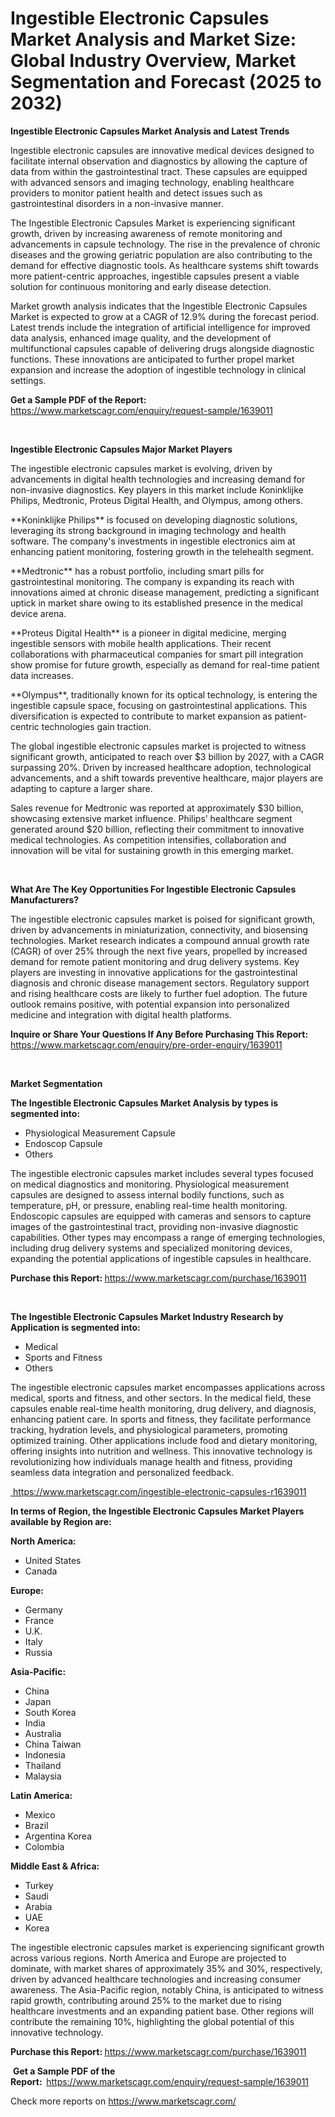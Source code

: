 <p><h1>Ingestible Electronic Capsules Market Analysis and Market Size: Global Industry Overview, Market Segmentation and Forecast (2025 to 2032)</h1></p><p><strong>Ingestible Electronic Capsules Market Analysis and Latest Trends</strong></p>
<p><p>Ingestible electronic capsules are innovative medical devices designed to facilitate internal observation and diagnostics by allowing the capture of data from within the gastrointestinal tract. These capsules are equipped with advanced sensors and imaging technology, enabling healthcare providers to monitor patient health and detect issues such as gastrointestinal disorders in a non-invasive manner. </p><p>The Ingestible Electronic Capsules Market is experiencing significant growth, driven by increasing awareness of remote monitoring and advancements in capsule technology. The rise in the prevalence of chronic diseases and the growing geriatric population are also contributing to the demand for effective diagnostic tools. As healthcare systems shift towards more patient-centric approaches, ingestible capsules present a viable solution for continuous monitoring and early disease detection.</p><p>Market growth analysis indicates that the Ingestible Electronic Capsules Market is expected to grow at a CAGR of 12.9% during the forecast period. Latest trends include the integration of artificial intelligence for improved data analysis, enhanced image quality, and the development of multifunctional capsules capable of delivering drugs alongside diagnostic functions. These innovations are anticipated to further propel market expansion and increase the adoption of ingestible technology in clinical settings.</p></p>
<p><strong>Get a Sample PDF of the Report:&nbsp;</strong> <a href="https://www.marketscagr.com/enquiry/request-sample/1639011?utm_campaign=2465&utm_medium=2&utm_source=Github&utm_content=ia&utm_term=23032025&utm_id=ingestible-electronic-capsules">https://www.marketscagr.com/enquiry/request-sample/1639011</a></p>
<p>&nbsp;</p>
<p><strong>Ingestible Electronic Capsules Major Market Players</strong></p>
<p><p>The ingestible electronic capsules market is evolving, driven by advancements in digital health technologies and increasing demand for non-invasive diagnostics. Key players in this market include Koninklijke Philips, Medtronic, Proteus Digital Health, and Olympus, among others.</p><p>**Koninklijke Philips** is focused on developing diagnostic solutions, leveraging its strong background in imaging technology and health software. The company's investments in ingestible electronics aim at enhancing patient monitoring, fostering growth in the telehealth segment.</p><p>**Medtronic** has a robust portfolio, including smart pills for gastrointestinal monitoring. The company is expanding its reach with innovations aimed at chronic disease management, predicting a significant uptick in market share owing to its established presence in the medical device arena.</p><p>**Proteus Digital Health** is a pioneer in digital medicine, merging ingestible sensors with mobile health applications. Their recent collaborations with pharmaceutical companies for smart pill integration show promise for future growth, especially as demand for real-time patient data increases.</p><p>**Olympus**, traditionally known for its optical technology, is entering the ingestible capsule space, focusing on gastrointestinal applications. This diversification is expected to contribute to market expansion as patient-centric technologies gain traction.</p><p>The global ingestible electronic capsules market is projected to witness significant growth, anticipated to reach over $3 billion by 2027, with a CAGR surpassing 20%. Driven by increased healthcare adoption, technological advancements, and a shift towards preventive healthcare, major players are adapting to capture a larger share.</p><p>Sales revenue for Medtronic was reported at approximately $30 billion, showcasing extensive market influence. Philips’ healthcare segment generated around $20 billion, reflecting their commitment to innovative medical technologies. As competition intensifies, collaboration and innovation will be vital for sustaining growth in this emerging market.</p></p>
<p>&nbsp;</p>
<p><strong>What Are The Key Opportunities For Ingestible Electronic Capsules Manufacturers?</strong></p>
<p><p>The ingestible electronic capsules market is poised for significant growth, driven by advancements in miniaturization, connectivity, and biosensing technologies. Market research indicates a compound annual growth rate (CAGR) of over 25% through the next five years, propelled by increased demand for remote patient monitoring and drug delivery systems. Key players are investing in innovative applications for the gastrointestinal diagnosis and chronic disease management sectors. Regulatory support and rising healthcare costs are likely to further fuel adoption. The future outlook remains positive, with potential expansion into personalized medicine and integration with digital health platforms.</p></p>
<p><strong>Inquire or Share Your Questions If Any Before Purchasing This Report:</strong> <a href="https://www.marketscagr.com/enquiry/pre-order-enquiry/1639011?utm_campaign=2465&utm_medium=2&utm_source=Github&utm_content=ia&utm_term=23032025&utm_id=ingestible-electronic-capsules">https://www.marketscagr.com/enquiry/pre-order-enquiry/1639011</a></p>
<p>&nbsp;</p>
<p><strong>Market Segmentation</strong></p>
<p><strong>The Ingestible Electronic Capsules Market Analysis by types is segmented into:</strong></p>
<p><ul><li>Physiological Measurement Capsule</li><li>Endoscop Capsule</li><li>Others</li></ul></p>
<p><p>The ingestible electronic capsules market includes several types focused on medical diagnostics and monitoring. Physiological measurement capsules are designed to assess internal bodily functions, such as temperature, pH, or pressure, enabling real-time health monitoring. Endoscopic capsules are equipped with cameras and sensors to capture images of the gastrointestinal tract, providing non-invasive diagnostic capabilities. Other types may encompass a range of emerging technologies, including drug delivery systems and specialized monitoring devices, expanding the potential applications of ingestible capsules in healthcare.</p></p>
<p><strong>Purchase this Report:&nbsp;</strong><a href="https://www.marketscagr.com/purchase/1639011?utm_campaign=2465&utm_medium=2&utm_source=Github&utm_content=ia&utm_term=23032025&utm_id=ingestible-electronic-capsules">https://www.marketscagr.com/purchase/1639011</a></p>
<p>&nbsp;</p>
<p><strong>The Ingestible Electronic Capsules Market Industry Research by Application is segmented into:</strong></p>
<p><ul><li>Medical</li><li>Sports and Fitness</li><li>Others</li></ul></p>
<p><p>The ingestible electronic capsules market encompasses applications across medical, sports and fitness, and other sectors. In the medical field, these capsules enable real-time health monitoring, drug delivery, and diagnosis, enhancing patient care. In sports and fitness, they facilitate performance tracking, hydration levels, and physiological parameters, promoting optimized training. Other applications include food and dietary monitoring, offering insights into nutrition and wellness. This innovative technology is revolutionizing how individuals manage health and fitness, providing seamless data integration and personalized feedback.</p></p>
<p><a href="https://www.marketscagr.com/ingestible-electronic-capsules-r1639011?utm_campaign=2465&utm_medium=2&utm_source=Github&utm_content=ia&utm_term=23032025&utm_id=ingestible-electronic-capsules">&nbsp;https://www.marketscagr.com/ingestible-electronic-capsules-r1639011</a></p>
<p><strong>In terms of Region, the Ingestible Electronic Capsules Market Players available by Region are:</strong></p>
<p>
    <p> <strong> North America: </strong>
        <ul>
            <li>United States</li>
            <li>Canada</li>
        </ul>
        </p> 
    <p> <strong> Europe: </strong>
        <ul>
            <li>Germany</li>
            <li>France</li>
            <li>U.K.</li>
            <li>Italy</li>
            <li>Russia</li>
        </ul>
        </p> 
    <p> <strong> Asia-Pacific: </strong>
        <ul>
            <li>China</li>
            <li>Japan</li>
            <li>South Korea</li>
            <li>India</li>
            <li>Australia</li>
            <li>China Taiwan</li>
            <li>Indonesia</li>
            <li>Thailand</li>
            <li>Malaysia</li>
        </ul>
        </p> 
    <p> <strong> Latin America: </strong>
        <ul>
            <li>Mexico</li>
            <li>Brazil</li>
            <li>Argentina Korea</li>
            <li>Colombia</li>
        </ul>
        </p> 
    <p> <strong> Middle East & Africa: </strong>
        <ul>
            <li>Turkey</li>
            <li>Saudi</li>
            <li>Arabia</li>
            <li>UAE</li>
            <li>Korea</li>
        </ul>
    </p>
    </p>
<p><p>The ingestible electronic capsules market is experiencing significant growth across various regions. North America and Europe are projected to dominate, with market shares of approximately 35% and 30%, respectively, driven by advanced healthcare technologies and increasing consumer awareness. The Asia-Pacific region, notably China, is anticipated to witness rapid growth, contributing around 25% to the market due to rising healthcare investments and an expanding patient base. Other regions will contribute the remaining 10%, highlighting the global potential of this innovative technology.</p></p>
<p><strong>Purchase this Report: </strong><a href="https://www.marketscagr.com/purchase/1639011?utm_campaign=2465&utm_medium=2&utm_source=Github&utm_content=ia&utm_term=23032025&utm_id=ingestible-electronic-capsules">https://www.marketscagr.com/purchase/1639011</a></p>
<p>&nbsp;<strong>Get a Sample PDF of the Report:&nbsp;&nbsp;</strong><a href="https://www.marketscagr.com/enquiry/request-sample/1639011?utm_campaign=2465&utm_medium=2&utm_source=Github&utm_content=ia&utm_term=23032025&utm_id=ingestible-electronic-capsules">https://www.marketscagr.com/enquiry/request-sample/1639011</a></p>
<p><strong></strong></p>
<p>Check more reports on <a href="https://www.marketscagr.com/?utm_campaign=2465&utm_medium=2&utm_source=Github&utm_content=ia&utm_term=23032025&utm_id=ingestible-electronic-capsules">https://www.marketscagr.com/</a></p>